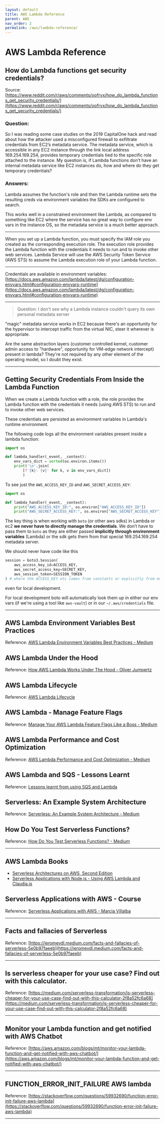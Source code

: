 ```yaml
---
layout: default
title: AWS Lambda Reference
parent: AWS
nav_order: 2
permalink: /aws/lambda-reference/
---
```


# AWS Lambda Reference

## How do Lambda functions get security credentials?

Source: [https://www.reddit.com/r/aws/comments/oofrvx/how_do_lambda_functions_get_security_credentials/](https://www.reddit.com/r/aws/comments/oofrvx/how_do_lambda_functions_get_security_credentials/)

### Question:

So I was reading some case studies on the 2019 CapitalOne hack and read about how the attacker used a misconfigured firewall to exfiltrate credentials from EC2’s metadata service. The metadata service, which is accessible in any EC2 instance through the link local address 169.254.169.254, provides temporary credentials tied to the specific role attached to the instance. My question is, if Lambda functions don’t have an internal metadata service like EC2 instances do, how and where do they get temporary credentials?

### Answers:

Lambda assumes the function's role and then the Lambda runtime sets the resulting creds via environment variables the SDKs are configured to search.

This works well in a constrained environment like Lambda, as compared to something like EC2 where the service has no great way to configure env vars in the instance OS, so the metadata service is a much better approach.

---------------------------------------------------------------------------------------------------

When you set up a Lambda function, you must specify the IAM role you created as the corresponding execution role. The execution role provides the Lambda function with the credentials it needs to run and to invoke other web services. Lambda Service will use the AWS Security Token Service (AWS STS) to assume the Lambda execution role of your Lambda function.

---------------------------------------------------------------------------------------------------

Credentials are available in environment variables: [https://docs.aws.amazon.com/lambda/latest/dg/configuration-envvars.html#configuration-envvars-runtime](https://docs.aws.amazon.com/lambda/latest/dg/configuration-envvars.html#configuration-envvars-runtime)

---------------------------------------------------------------------------------------------------

> Question: I don't see why a Lambda instance couldn't query its own personal metadata server

"magic" metadata service works in EC2 because there's an opportunity for the hypervisor to intercept traffic from the virtual NIC, steer it wherever is appropriate.

Are the same abstraction layers (customer controlled kernel, customer admin access to "hardware", opportunity for VM-edge network intercept) present in lambda? They're not required by any other element of the operating model, so I doubt they exist.

---------------------------------------------------------------------------------------------------


## Getting Security Credentials From Inside the Lambda Function

When we create a Lambda function with a role, the role provides the Lambda function with the credentials it needs (using AWS STS) to run and to invoke other web services.

These credentials are persisted as environment variables in Lambda's runtime environment.

The following code logs all the environment variables present inside a lambda function:
```Python
import os

def lambda_handler(_event, _context):
    env_vars_dict = sorted(os.environ.items())
    print('\n'.join(
        [f'{k}: {v}' for k, v in env_vars_dict])
        )
```

To see just the `AWS_ACCESS_KEY_ID` and `AWS_SECRET_ACCESS_KEY`:
```Python
import os

def lambda_handler(_event, _context):
    print("AWS_ACCESS_KEY_ID:", os.environ["AWS_ACCESS_KEY_ID"])
    print("AWS_SECRET_ACCESS_KEY:", os.environ["AWS_SECRET_ACCESS_KEY"])
```

The key thing is when working with `boto` (or other aws sdks) in Lambda or ec2 **we never have to directly manage the credentials**. We don’t have to pass them to `boto` as they are either passed **implicitly through environment variables** (Lambda) or the sdk gets them from that special 169.254.169.254 metadata server.

We should never have code like this
```Python
session = boto3.Session(
    aws_access_key_id=ACCESS_KEY,
    aws_secret_access_key=SECRET_KEY,
    aws_session_token=SESSION_TOKEN
) # where the ACCESS_KEY etc comes from constants or explicitly from env vars
```
even for local development.

For local development boto will automatically look them up in either our env vars (if we're using a tool like `aws-vault`) or in our `~/.aws/credentials` file.

----------------------------------------------------------------------------------------------------

## AWS Lambda Environment Variables Best Practices

Reference: [AWS Lambda Environment Variables Best Practices - Medium](https://isenberg-ran.medium.com/aws-lambda-environment-variables-best-practices-f760384c23ed)


## AWS Lambda Under the Hood

Reference: [How AWS Lambda Works Under The Hood - Oliver Jumpertz](https://blog.oliverjumpertz.dev/how-aws-lambda-works-under-the-hood)

## AWS Lambda Lifecycle

Reference: [AWS Lambda Lifecycle](https://medium.com/trackit/aws-lambda-lifecycle-8e8e510d9989)

## AWS Lambda - Manage Feature Flags

Reference: [Manage Your AWS Lambda Feature Flags Like a Boss - Medium](https://isenberg-ran.medium.com/manage-your-aws-lambda-feature-flags-like-a-boss-cd29d6b49751)


## AWS Lambda Performance and Cost Optimization

Reference: [AWS Lambda Performance and Cost Optimization - Medium](https://ramchandra-vadranam.medium.com/following-are-key-factors-affecting-the-performance-of-serverless-applications-8582b0a33e21)

## AWS Lambda and SQS - Lessons Learnt

Reference: [Lessons learnt from using SQS and Lambda](https://medium.com/@devatharaviteja/lessons-learnt-from-using-sqs-and-lambda-f37e23b4a47e)

## Serverless: An Example System Architecture

Reference: [Serverless: An Example System Architecture - Medium](https://medium.com/@jgilbert001/serverless-an-example-system-architecture-23aed85fd504)

## How Do You Test Serverless Functions?

Reference: [How Do You Test Serverless Functions? - Medium](https://medium.com/@jgilbert001/how-do-you-test-serverless-functions-3403fdca3071)

----------------------------------------------------------------------------------------------------

## AWS Lambda Books

- [Serverless Architectures on AWS, Second Edition](https://www.manning.com/books/serverless-architectures-on-aws-second-edition)
- [Serverless Applications with Node.js  - Using AWS Lambda and Claudia.js](https://www.manning.com/books/serverless-applications-with-node-js)

## Serverless Applications with AWS - Course

Reference: [Serverless Applications with AWS - Marcia Villalba](https://www.manning.com/livevideo/serverless-applications-with-AWS)

----------------------------------------------------------------------------------------------------

## Facts and fallacies of Serverless

Reference: [https://jeromevdl.medium.com/facts-and-fallacies-of-serverless-5e0b97faeeb](https://jeromevdl.medium.com/facts-and-fallacies-of-serverless-5e0b97faeeb)

----------------------------------------------------------------------------------------------------

## Is serverless cheaper for your use case? Find out with this calculator.

Reference: [https://medium.com/serverless-transformation/is-serverless-cheaper-for-your-use-case-find-out-with-this-calculator-2f8a52fc6a68](https://medium.com/serverless-transformation/is-serverless-cheaper-for-your-use-case-find-out-with-this-calculator-2f8a52fc6a68)

-----------------------------------------------------------------------------------------------------

## Monitor your Lambda function and get notified with AWS Chatbot

Reference: [https://aws.amazon.com/blogs/mt/monitor-your-lambda-function-and-get-notified-with-aws-chatbot/](https://aws.amazon.com/blogs/mt/monitor-your-lambda-function-and-get-notified-with-aws-chatbot/)

------------------------------------------------------------------------------------------------------

## FUNCTION_ERROR_INIT_FAILURE AWS lambda

Reference: [https://stackoverflow.com/questions/59932690/function-error-init-failure-aws-lambda](https://stackoverflow.com/questions/59932690/function-error-init-failure-aws-lambda)

------------------------------------------------------------------------------------------------------

